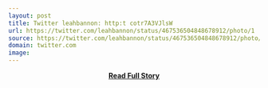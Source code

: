 ```yaml
---
layout: post
title: Twitter leahbannon: http:t cotr7A3VJlsW 
url: https://twitter.com/leahbannon/status/467536504848678912/photo/1
source: https://twitter.com/leahbannon/status/467536504848678912/photo/1
domain: twitter.com
image: 
---
```


<p></p>
<center><p><a href="https://twitter.com/leahbannon/status/467536504848678912/photo/1" style='padding:25px; font-sze:18px; font-weight: bold;'>Read Full Story</a></p></center>
